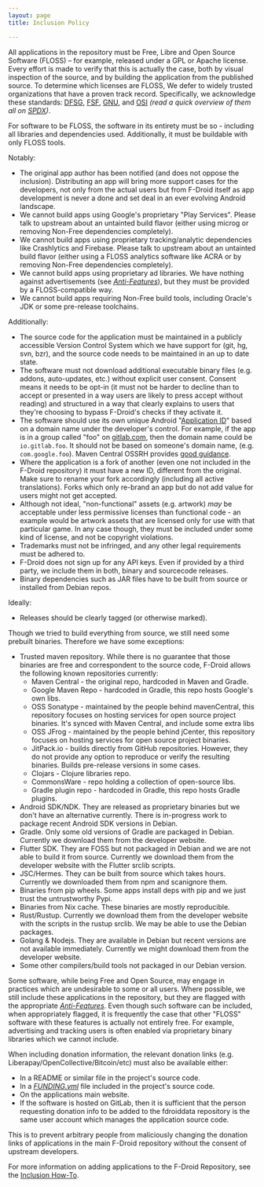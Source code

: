 ```yaml
---
layout: page
title: Inclusion Policy

---
```


All applications in the repository must be Free, Libre and Open Source
Software (FLOSS) – for example, released under a GPL or Apache
license. Every effort is made to verify that this is actually the
case, both by visual inspection of the source, and by building the
application from the published source.  To determine which licenses
are FLOSS, We defer to widely trusted organizations that have a proven
track record.  Specifically, we acknowledge these standards:
[DFSG](https://wiki.debian.org/DFSGLicenses),
[FSF](https://www.fsf.org/licensing),
[GNU](https://www.gnu.org/licenses/license-list.html), and
[OSI](https://opensource.org/licenses) _(read a quick overview of them
all on [SPDX](https://spdx.org/licenses/))_.

For software to be FLOSS, the software in its entirety must be so -
including all libraries and dependencies used. Additionally, it must be
buildable with only FLOSS tools.

Notably:
-   The original app author has been notified (and does not oppose the inclusion).
    Distributing an app will bring more support cases for the developers, not
    only from the actual users but from F-Droid itself as app development is
    never a done and set deal in an ever evolving Android landscape.
-   We cannot build apps using Google's proprietary "Play Services".
    Please talk to upstream about an untainted build flavor (either
    using microg or removing Non-Free dependencies completely).
-   We cannot build apps using proprietary tracking/analytic
    dependencies like Crashlytics and Firebase. Please talk to upstream
    about an untainted build flavor (either using a FLOSS analytics
    software like ACRA or by removing Non-Free dependencies completely).
-   We cannot build apps using proprietary ad libraries. We have nothing
    against advertisements (see [_Anti-Features_](../Anti-Features)),
    but they must be provided by a FLOSS-compatible way.
-   We cannot build apps requiring Non-Free build tools, including
    Oracle's JDK or some pre-release toolchains.

Additionally:

-   The source code for the application must be maintained in a publicly
    accessible Version Control System which we have support for (git,
    hg, svn, bzr), and the source code needs to be maintained in an up
    to date state.
-   The software must not download additional executable binary files (e.g.
    addons, auto-updates, etc.) without explicit user consent. Consent means it
    needs to be opt-in (it must not be harder to decline than to accept or
    presented in a way users are likely to press accept without reading) and
    structured in a way that clearly explains to users that they're choosing to
    bypass F-Droid's checks if they activate it.
-   The software should use its own unique Android
    "[Application ID](https://developer.android.com/studio/build/configure-app-module)"
    based on a domain name under the developer's control.  For example, if the
    app is in a group called "foo" on [gitlab.com](https://gitlab.com), then the domain name could
    be `io.gitlab.foo`.  It should not be based on someone's domain name,
    (e.g. `com.google.foo`).  Maven Central OSSRH provides [good
    guidance](https://central.sonatype.org/publish/requirements/coordinates/).
-   Where the
    application is a fork of another (even one not included in the
    F-Droid repository) it must have a new ID, different from
    the original. Make sure to rename your fork accordingly (including
    all active translations). Forks which only re-brand an app but do
    not add value for users might not get accepted.
-   Although not ideal, "non-functional" assets (e.g. artwork) *may* be
    acceptable under less permissive licenses than functional code - an
    example would be artwork assets that are licensed only for use with
    that particular game. In any case though, they must be included
    under some kind of license, and not be copyright violations.
-   Trademarks must not be infringed, and any other legal requirements
    must be adhered to.
-   F-Droid does not sign up for any API keys. Even if provided by a
    third party, we include them in both, binary and
    sourcecode releases.
-   Binary dependencies such as JAR files have to be built from source
    or installed from Debian repos.

Ideally:

-   Releases should be clearly tagged (or otherwise marked).

Though we tried to build everything from source, we still need some prebuilt binaries. Therefore we have some exceptions:

-   Trusted maven repository. While there is no guarantee that those binaries are
    free and correspondent to the source code, F-Droid allows the following known
    repositories currently:
    -   Maven Central - the original repo, hardcoded in Maven and Gradle.
    -   Google Maven Repo - hardcoded in Gradle, this repo hosts Google's own libs.
    -   OSS Sonatype - maintained by the people behind mavenCentral,
        this repository focuses on hosting services for open source
        project binaries. It's synced with Maven Central, and include some extra libs
    -   OSS JFrog - maintained by the people behind jCenter, this
        repository focuses on hosting services for open source project
        binaries.
    -   JitPack.io - builds directly from GitHub repositories.
        However, they do not provide any option to reproduce or verify
        the resulting binaries. Builds pre-release versions in
        some cases.
    -   Clojars - Clojure libraries repo.
    -   CommonsWare - repo holding a collection of open-source libs.
    -   Gradle plugin repo - hardcoded in Gradle, this repo hosts Gradle plugins.
-   Android SDK/NDK. They are released as proprietary binaries but we don't have an alternative currently. There is in-progress work to package recent Android SDK versions in Debian.
-   Gradle. Only some old versions of Gradle are packaged in Debian. Currently we download them from the developer website.
-   Flutter SDK. They are FOSS but not packaged in Debian and we are not able to build it from source. Currently we download them from the developer website with the Flutter srclib scripts.
-   JSC/Hermes. They can be built from source which takes hours. Currently we downloaded them from npm and scanignore them.
-   Binaries from pip wheels. Some apps install deps with pip and we just trust the untrustworthy Pypi.
-   Binaries from Nix cache. These binaries are mostly reproducible.
-   Rust/Rustup. Currently we download them from the developer website with the scripts in the rustup srclib. We may be able to use the Debian packages.
-   Golang & Nodejs. They are available in Debian but recent versions are not available immediately. Currently we might download them from the developer website.
-   Some other compilers/build tools not packaged in our Debian version.

Some software, while being Free and Open Source, may engage in practices
which are undesirable to some or all users. Where possible, we still
include these applications in the repository, but they are flagged with
the appropriate [_Anti-Features_](../Anti-Features). Even though
such software can be included, when appropriately flagged, it is
frequently the case that other "FLOSS" software with these features is
actually not entirely free. For example, advertising and tracking users
is often enabled via proprietary binary libraries which we cannot
include.

When including donation information, the relevant donation links (e.g.
Liberapay/OpenCollective/Bitcoin/etc) must also be available either:

-   In a README or similar file in the project's source code.
-   In a [_FUNDING.yml_](https://docs.github.com/en/repositories/managing-your-repositorys-settings-and-features/customizing-your-repository/displaying-a-sponsor-button-in-your-repository#about-funding-files) file included in the project's source code.
-   On the applications main website.
-   If the software is hosted on GitLab, then it is sufficient that the
    person requesting donation info to be added to the fdroiddata repository
    is the same user account which manages the application source code.

This is to prevent arbitrary people from maliciously changing the donation links of
applications in the main F-Droid repository without the consent of upstream developers.

For more information on adding applications to the F-Droid Repository,
see the [Inclusion How-To](../Inclusion_How-To).
